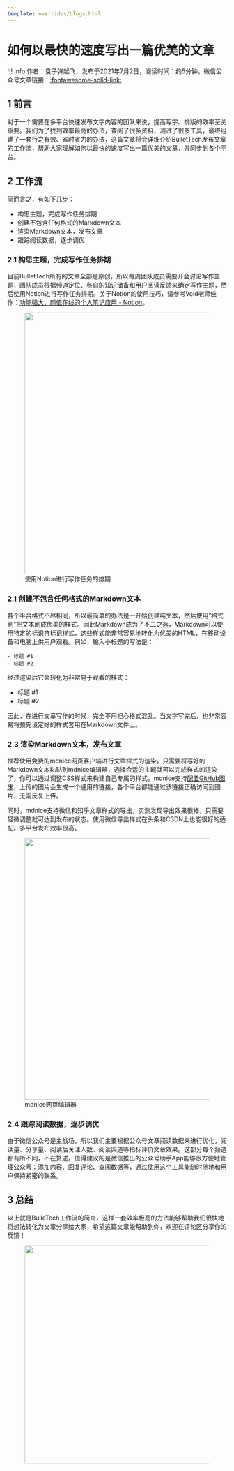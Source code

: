 ```yaml
---
template: overrides/blogs.html
---
```


# 如何以最快的速度写出一篇优美的文章

!!! info
    作者：袁子弹起飞，发布于2021年7月2日，阅读时间：约5分钟，微信公众号文章链接：[:fontawesome-solid-link:]()

## 1 前言

对于一个需要在多平台快速发布文字内容的团队来说，提高写字、排版的效率至关重要。我们为了找到效率最高的办法，查阅了很多资料，测试了很多工具，最终组建了一套行之有效、省时省力的办法，这篇文章将会详细介绍BulletTech发布文章的工作流，帮助大家理解如何以最快的速度写出一篇优美的文章，并同步到各个平台。

## 2 工作流

简而言之，有如下几步：

- 构思主题，完成写作任务排期
- 创建不包含任何格式的Markdown文本
- 渲染Markdown文本，发布文章
- 跟踪阅读数据，逐步调优

### 2.1 构思主题，完成写作任务排期

目前BulletTech所有的文章全部是原创，所以每周团队成员需要开会讨论写作主题，团队成员根据频道定位、各自的知识储备和用户阅读反馈来确定写作主题，然后使用Notion进行写作任务排期。关于Notion的使用技巧，请参考Void老师佳作：[功能强大，颜值在线的个人笔记应用 - Notion](https://mp.weixin.qq.com/s?__biz=MzI4Mjk3NzgxOQ==&mid=2247483944&idx=1&sn=fe72700771845764d33fa8e92bff4bef&chksm=eb90f15cdce7784a67240f7202025582734689e09f96049836b5daedd35f76db079ad70ee7bb&token=150554771&lang=zh_CN#rd)。

<figure>
  <img src="https://cdn.jsdelivr.net/gh/BulletTech2021/Pics/2021-7-2/1625209039771-Notion%E6%8E%92%E6%9C%9F.png" width="600" />
  <figcaption>使用Notion进行写作任务的排期</figcaption>
</figure>

### 2.1 创建不包含任何格式的Markdown文本

各个平台格式不尽相同，所以最简单的办法是一开始创建纯文本，然后使用“格式刷”把文本刷成优美的样式。因此Markdown成为了不二之选，Markdown可以使用特定的标识符标记样式，这些样式能非常容易地转化为优美的HTML，在移动设备和电脑上供用户观看。例如，输入小标题的写法是：

```
- 标题 #1
- 标题 #2
```

经过渲染后它会转化为非常易于观看的样式：

- 标题 #1
- 标题 #2

因此，在进行文章写作的时候，完全不用担心格式混乱。当文字写完后，也非常容易将预先设定好的样式套用在Markdown文件上。

### 2.3 渲染Markdown文本，发布文章

推荐使用免费的mdnice网页客户端进行文章样式的渲染，只需要将写好的Markdown文本粘贴到mdnice编辑器，选择合适的主题就可以完成样式的渲染了，你可以通过调整CSS样式来构建自己专属的样式。mdnice支持[配置GitHub图床](https://product.mdnice.com/article/developer/github-image-hosting/)，上传的图片会生成一个通用的链接，各个平台都能通过该链接正确访问到图片，无需反复上传。

同时，mdnice支持微信和知乎文章样式的导出，实测发现导出效果很棒，只需要轻微调整就可达到发布的状态。使用微信导出样式在头条和CSDN上也能很好的适配。多平台发布效率很高。

<figure>
  <img src="https://cdn.jsdelivr.net/gh/BulletTech2021/Pics/2021-7-2/1625210341851-mdnice.png" width="600" />
  <figcaption>mdnice网页编辑器</figcaption>
</figure>

### 2.4 跟踪阅读数据，逐步调优

由于微信公众号是主战场，所以我们主要根据公众号文章阅读数据来进行优化，阅读量、分享量、阅读后关注人数、阅读渠道等指标评价文章效果。这部分每个频道都有所不同，不在赘述。值得建议的是微信推出的公众号助手App能够很方便地管理公众号：添加内容、回复评论、查阅数据等，通过使用这个工具能随时随地和用户保持紧密的联系。

## 3 总结

以上就是BulleTech工作流的简介，这样一套效率极高的方法能够帮助我们很快地将想法转化为文章分享给大家，希望这篇文章能帮助到你，欢迎在评论区分享你的反馈！

<figure>
  <img src="https://cdn.jsdelivr.net/gh/BulletTech2021/Pics/2021-6-14/1623639526512-1080P%20(Full%20HD)%20-%20Tail%20Pic.png" width="500" />
</figure>
